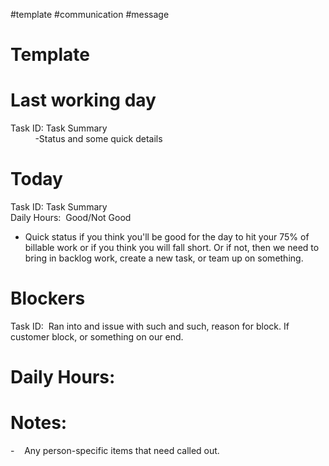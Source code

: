 
#template #communication #message 

# Template

# Last working day  
Task ID: Task Summary  
          -Status and some quick details

  
# Today  
Task ID: Task Summary  
Daily Hours:  Good/Not Good  
- Quick status if you think you'll be good for the day to hit your 75% of billable work or if you think you will fall short. Or if not, then we need to bring in backlog work, create a new task, or team up on something.

# Blockers  
Task ID:  Ran into and issue with such and such, reason for block. If customer block, or something on our end.

# Daily Hours: 

# Notes:  
-    Any person-specific items that need called out.